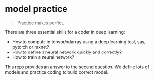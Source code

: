 # model practice

> Practice makes perfict.

There are three essential skills for a coder in deep learning:

- How to compute in tensor/ndarray using a deep learning tool, say, pytorch or mxnet?
- How to define a neural network quickly and correctly?
- How to train a neural network?

This repo provides an answer to the second question. We define lots of models and practice coding to build correct model.
